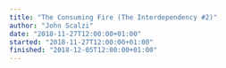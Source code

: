 ```yaml
---
title: "The Consuming Fire (The Interdependency #2)"
author: "John Scalzi"
date: "2018-11-27T12:00:00+01:00"
started: "2018-11-27T12:00:00+01:00"
finished: "2018-12-05T12:00:00+01:00"
---
```

